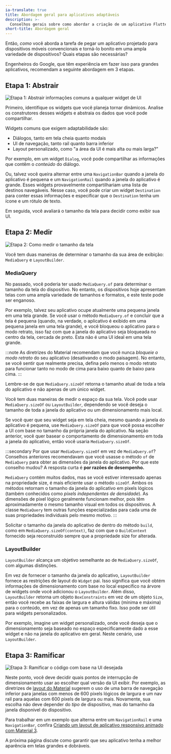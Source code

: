 ```yaml
---
ia-translate: true
title: Abordagem geral para aplicativos adaptáveis
description: >-
  Conselhos gerais sobre como abordar a criação de um aplicativo Flutter adaptável.
short-title: Abordagem geral
---
```


<?code-excerpt path-base="ui/adaptive_app_demos"?>

Então, _como_ você aborda a tarefa de pegar um aplicativo
projetado para dispositivos móveis convencionais e torná-lo
bonito em uma ampla variedade de dispositivos? Quais etapas são
necessárias?

Engenheiros do Google, que têm experiência em fazer isso
para grandes aplicativos, recomendam a seguinte abordagem
em 3 etapas.

## Etapa 1: Abstrair

![Etapa 1: Abstrair informações comuns a qualquer widget de UI](/assets/images/docs/ui/adaptive-responsive/abstract.png)

Primeiro, identifique os widgets que você planeja
tornar dinâmicos. Analise os construtores desses
widgets e abstraia os dados que você pode compartilhar.

Widgets comuns que exigem adaptabilidade são:

*   Diálogos, tanto em tela cheia quanto modais
*   UI de navegação, tanto rail quanto barra inferior
*   Layout personalizado, como "a área da UI é mais alta ou mais larga?"

Por exemplo, em um widget `Dialog`, você pode compartilhar as
informações que contêm o _conteúdo_ do diálogo.

Ou, talvez você queira alternar entre uma `NavigationBar`
quando a janela do aplicativo é pequena e um `NavigationRail`
quando a janela do aplicativo é grande. Esses widgets
provavelmente compartilhariam uma lista de destinos navegáveis.
Nesse caso, você pode criar um widget `Destination` para
conter essas informações e especificar que o `Destination`
tenha um ícone e um rótulo de texto.

Em seguida, você avaliará o tamanho da tela para decidir
como exibir sua UI.

## Etapa 2: Medir

![Etapa 2: Como medir o tamanho da tela](/assets/images/docs/ui/adaptive-responsive/measure.png)

Você tem duas maneiras de determinar o tamanho da sua área
de exibição: `MediaQuery` e `LayoutBuilder`.

### MediaQuery

No passado, você poderia ter usado `MediaQuery.of` para
determinar o tamanho da tela do dispositivo. No entanto, os
dispositivos hoje apresentam telas com uma ampla variedade de
tamanhos e formatos, e este teste pode ser enganoso.

Por exemplo, talvez seu aplicativo ocupe atualmente uma
pequena janela em uma tela grande. Se você usar o método
`MediaQuery.of` e concluir que a tela é pequena
(quando, na verdade, o aplicativo é exibido em uma pequena
janela em uma tela grande), e você bloqueou o aplicativo
para o modo retrato, isso faz com que a janela do aplicativo
seja bloqueada no centro da tela, cercada de preto.
Esta não é uma UI ideal em uma tela grande.

:::note
As diretrizes do Material recomendam que você nunca
_bloqueie o modo retrato_ do seu aplicativo (desativando o
modo paisagem). No entanto, se você sentir que realmente
precisa, defina pelo menos o modo retrato para funcionar
tanto no modo de cima para baixo quanto de baixo para cima.
:::

Lembre-se de que `MediaQuery.sizeOf` retorna o tamanho atual
de toda a tela do aplicativo e não apenas de um único widget.

Você tem duas maneiras de medir o espaço da sua tela. Você
pode usar `MediaQuery.sizeOf` ou `LayoutBuilder`, dependendo
se você deseja o tamanho de toda a janela do aplicativo
ou um dimensionamento mais local.

Se você quer que seu widget seja em tela cheia, mesmo
quando a janela do aplicativo é pequena, use `MediaQuery.sizeOf`
para que você possa escolher a UI com base no tamanho da
própria janela do aplicativo. Na seção anterior, você quer
basear o comportamento de dimensionamento em toda a janela do
aplicativo, então você usaria `MediaQuery.sizeOf`.

:::secondary Por que usar `MediaQuery.sizeOf` em vez de `MediaQuery.of`?
Conselhos anteriores recomendavam que você usasse o método
`of` de `MediaQuery` para obter as dimensões da janela do
aplicativo. Por que este conselho mudou? A resposta curta é
**por razões de desempenho.**

`MediaQuery` contém muitos dados, mas se você estiver
interessado apenas na propriedade size, é mais eficiente
usar o método `sizeOf`. Ambos os métodos retornam o tamanho
da janela do aplicativo em pixels lógicos (também conhecidos
como _pixels independentes de densidade_). As dimensões de
pixel lógico geralmente funcionam melhor, pois têm
aproximadamente o mesmo tamanho visual em todos os
dispositivos. A classe `MediaQuery` tem outras funções
especializadas para cada uma de suas propriedades individuais
pelo mesmo motivo.
:::

Solicitar o tamanho da janela do aplicativo de dentro do
método `build`, como em `MediaQuery.sizeOf(context)`, faz
com que o `BuildContext` fornecido seja reconstruído sempre
que a propriedade size for alterada.

### LayoutBuilder

`LayoutBuilder` alcança um objetivo semelhante ao de
`MediaQuery.sizeOf`, com algumas distinções.

Em vez de fornecer o tamanho da janela do aplicativo,
`LayoutBuilder` fornece as restrições de layout do `Widget`
pai. Isso significa que você obtém informações de
dimensionamento com base no local específico na árvore de
widgets onde você adicionou o `LayoutBuilder`. Além disso,
`LayoutBuilder` retorna um objeto `BoxConstraints` em vez
de um objeto `Size`, então você recebe as faixas de largura
e altura válidas (mínima e máxima) para o conteúdo, em vez
de apenas um tamanho fixo. Isso pode ser útil para widgets
personalizados.

Por exemplo, imagine um widget personalizado, onde você
deseja que o dimensionamento seja baseado no espaço
especificamente dado a esse widget e não na janela do
aplicativo em geral. Neste cenário, use `LayoutBuilder`.

## Etapa 3: Ramificar

![Etapa 3: Ramificar o código com base na UI desejada](/assets/images/docs/ui/adaptive-responsive/branch.png)

Neste ponto, você deve decidir quais pontos de interrupção
de dimensionamento usar ao escolher qual versão da UI
exibir. Por exemplo, as diretrizes de [layout do Material][]
sugerem o uso de uma barra de navegação inferior para janelas
com menos de 600 pixels lógicos de largura e um nav rail
para aquelas com 600 pixels de largura ou mais.
Novamente, sua escolha não deve depender do _tipo_ de
dispositivo, mas do tamanho da janela disponível do
dispositivo.

[layout do Material]: https://m3.material.io/foundations/layout/applying-layout/window-size-classes

Para trabalhar em um exemplo que alterna entre um
`NavigationRail` e uma `NavigationBar`, confira
[Criando um layout de aplicativo responsivo animado com Material 3][codelab].

[codelab]: {{site.codelabs}}/codelabs/flutter-animated-responsive-layout

A próxima página discute como garantir que seu
aplicativo tenha a melhor aparência em telas grandes e dobráveis.
